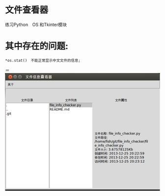 文件查看器
==========

练习Python　OS 和Tkinter模块

其中存在的问题:
===============
	*os.stat()　不能正常显示中文文件的信息;

＝
	![](https://github.com/fish267/file_info_checker/blob/master/screen.png?raw=true)
